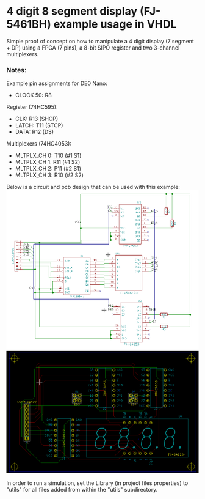 # 4 digit 8 segment display (FJ-5461BH) example usage in VHDL

Simple proof of concept on how to manipulate a 4 digit display (7 segment + DP) using a FPGA (7 pins), a 8-bit SIPO register and two 3-channel multiplexers.

### Notes:

Example pin assignments for DE0 Nano:
* CLOCK 50: R8

Register (74HC595):
* CLK: R13 (SHCP)
* LATCH: T11 (STCP)
* DATA: R12 (DS)

Multiplexers (74HC4053):
* MLTPLX_CH 0: T10 (#1 S1)
* MLTPLX_CH 1: R11 (#1 S2)
* MLTPLX_CH 2: P11 (#2 S1)
* MLTPLX_CH 3: R10 (#2 S2)

Below is a circuit and pcb design that can be used with this example:  
![Circuit](pcb/circuit.png)
![pcb](pcb/pcb.png)


In order to run a simulation, set the Library (in project files properties) to "utils" for all files added from within the "utils" subdirectory.
